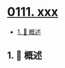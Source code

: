 # [0111. xxx](https://github.com/Tdahuyou/TNotes.leetcode/tree/main/notes/0111.%20xxx)

<!-- region:toc -->

- [1. 📝 概述](#1--概述)

<!-- endregion:toc -->

## 1. 📝 概述
